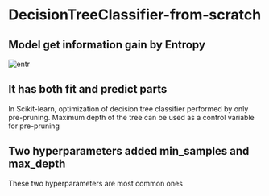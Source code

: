 # DecisionTreeClassifier-from-scratch
## Model get information gain by Entropy
![entr](https://user-images.githubusercontent.com/74973664/185624350-a3e5a211-893e-49fa-b7a1-d22acfd1053e.png)
## It has both fit and predict parts
In Scikit-learn, optimization of decision tree classifier performed by only pre-pruning.
Maximum depth of the tree can be used as a control variable for pre-pruning
## Two hyperparameters added min_samples and max_depth
These two hyperparameters are most common ones
